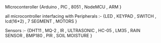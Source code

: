 MIcroconteroller {Arduino , PIC , 8051 , NodeMCU , ARM }


all microcontroller interfacing with 
Peripherals :-
{LED , KEYPAD , SWITCH , lcd(16*2) , 7 SEGMENT , MOTORS  }

Sensors :-
{DHT11 , MQ-2 , IR , ULTRASONIC , HC-05 , LM35 , RAIN SENSOR , BMP180 , PIR , SOIL MOISTURE  }
